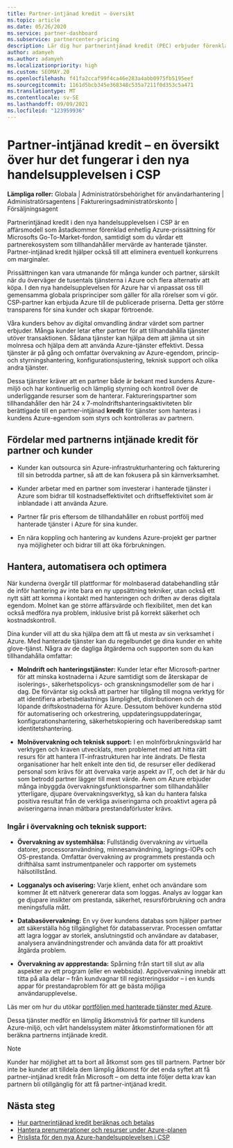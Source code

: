 ```yaml
---
title: Partner-intjänad kredit – översikt
ms.topic: article
ms.date: 05/26/2020
ms.service: partner-dashboard
ms.subservice: partnercenter-pricing
description: Lär dig hur partnerintjänad kredit (PEC) erbjuder förenklade enhetliga Azure-priser och hanterade tjänster med mervärde, samtidigt som du kan eliminera konkurrensen på marginaler.
author: adamyeh
ms.author: adamyeh
ms.localizationpriority: high
ms.custom: SEOMAY.20
ms.openlocfilehash: f41fa2ccaf99f4ca46e283a4abb0975fb5195eef
ms.sourcegitcommit: 1161d5bcb345e368348c535a7211f0d353c5a471
ms.translationtype: MT
ms.contentlocale: sv-SE
ms.lasthandoff: 09/09/2021
ms.locfileid: "123959936"
---
```

# <a name="partner-earned-credit---an-overview-of-how-it-works-in-the-new-commerce-experience-in-csp"></a>Partner-intjänad kredit – en översikt över hur det fungerar i den nya handelsupplevelsen i CSP

**Lämpliga roller:** Globala | Administratörsbehörighet för användarhantering | Administratörsagentens | Faktureringsadministratörskonto | Försäljningsagent

Partnerintjänad kredit i den nya handelsupplevelsen i CSP är en affärsmodell som åstadkommer förenklad enhetlig Azure-prissättning för Microsofts Go-To-Market-fordon, samtidigt som du vårdar ett partnerekosystem som tillhandahåller mervärde av hanterade tjänster. Partner-intjänad kredit hjälper också till att eliminera eventuell konkurrens om marginaler.

Prissättningen kan vara utmanande för många kunder och partner, särskilt när du överväger de tusentals tjänsterna i Azure och flera alternativ att köpa. I den nya handelsupplevelsen för Azure har vi anpassat oss till gemensamma globala prisprinciper som gäller för alla rörelser som vi gör. CSP-partner kan erbjuda Azure till de publicerade priserna. Detta ger större transparens för sina kunder och skapar förtroende.

Våra kunders behov av digital omvandling ändrar värdet som partner erbjuder. Många kunder letar efter partner för att tillhandahålla tjänster utöver transaktionen. Sådana tjänster kan hjälpa dem att jämna ut sin molnresa och hjälpa dem att använda Azure-tjänster effektivt. Dessa tjänster är på gång och omfattar övervakning av Azure-egendom, princip- och styrningshantering, konfigurationsjustering, teknisk support och olika andra tjänster. 

Dessa tjänster kräver att en partner både är bekant med kundens Azure-miljö och har kontinuerlig och lämplig styrning och kontroll över de underliggande resurser som de hanterar. Faktureringspartner som tillhandahåller den här 24 x 7-molndriftshanteringsaktiviteten blir berättigade till en partner-intjänad **kredit** för tjänster som hanteras i kundens Azure-egendom som styrs och kontrolleras av partnern.


## <a name="benefits-of-the-partner-earned-credit-for-partners-and-customers"></a>Fördelar med partnerns intjänade kredit för partner och kunder

- Kunder kan outsourca sin Azure-infrastrukturhantering och fakturering till sin betrodda partner, så att de kan fokusera på sin kärnverksamhet.

- Kunder arbetar med en partner som investerar i hanterade tjänster i Azure som bidrar till kostnadseffektivitet och driftseffektivitet som är inblandade i att använda Azure.

- Partner får pris eftersom de tillhandahåller en robust portfölj med hanterade tjänster i Azure för sina kunder.  

- En nära koppling och hantering av kundens Azure-projekt ger partner nya möjligheter och bidrar till att öka förbrukningen. 

## <a name="manage-automate-and-optimize"></a>Hantera, automatisera och optimera

När kunderna övergår till plattformar för molnbaserad databehandling står de inför hantering av inte bara en ny uppsättning tekniker, utan också ett nytt sätt att komma i kontakt med hanteringen och driften av deras digitala egendom. Molnet kan ge större affärsvärde och flexibilitet, men det kan också medföra nya problem, inklusive brist på korrekt säkerhet och kostnadskontroll. 

Dina kunder vill att du ska hjälpa dem att få ut mesta av sin verksamhet i Azure. Med hanterade tjänster kan du regelbundet ge dina kunder en white glove-tjänst. Några av de dagliga åtgärderna och supporten som du kan tillhandahålla omfattar:

- **Molndrift och hanteringstjänster:** Kunder letar efter Microsoft-partner för att minska kostnaderna i Azure samtidigt som de återskapar de isolerings-, säkerhetspolicys- och granskningsmodeller som de har i dag. De förväntar sig också att partner har tillgång till mogna verktyg för att identifiera arbetsbelastnings lämplighet, distributionen och de löpande driftskostnaderna för Azure. Dessutom behöver kunderna stöd för automatisering och orkestrering, uppdateringsuppdateringar, konfigurationshantering, säkerhetskopiering och haveriberedskap samt identitetshantering. 

- **Molnövervakning och teknisk support:** I en molnförbrukningsvärld har verktygen och kraven utvecklats, men problemet med att hitta rätt resurs för att hantera IT-infrastrukturen har inte ändrats. De flesta organisationer har helt enkelt inte den tid, de resurser eller dedikerad personal som krävs för att övervaka varje aspekt av IT, och det är här du som betrodd partner lägger till mest värde. Även om Azure erbjuder många inbyggda övervakningsfunktionspartner som tillhandahåller ytterligare, djupare övervakningsverktyg, så kan du hantera falska positiva resultat från de verkliga aviseringarna och proaktivt agera på aviseringarna innan mätbara prestandaförluster krävs. 


### <a name="included-in-monitoring-and-technical-support"></a>Ingår i övervakning och teknisk support:

- **Övervakning av systemhälsa:** Fullständig övervakning av virtuella datorer, processoranvändning, minnesanvändning, lagrings-IOPs och OS-prestanda. Omfattar övervakning av programmets prestanda och drifthälsa samt instrumentpaneler och rapporter om systemets hälsotillstånd.

- **Logganalys och avisering:** Varje klient, enhet och användare som kommer åt ett nätverk genererar data som loggas. Analys av loggar kan ge djupare insikter om prestanda, säkerhet, resursförbrukning och andra meningsfulla mått.

- **Databasövervakning:** En vy över kundens databas som hjälper partner att säkerställa hög tillgänglighet för databasservrar. Processen omfattar att lagra loggar av storlek, anslutningstid och användare av databaser, analysera användningstrender och använda data för att proaktivt åtgärda problem.

- **Övervakning av appprestanda:** Spårning från start till slut av alla aspekter av ett program (eller en webbsida). Appövervakning innebär att titta på alla delar – från kundvagnar till registreringssidor – i en kunds appar för prestandaproblem för att ge bästa möjliga användarupplevelse.

Läs mer om hur du utökar [portföljen med hanterade tjänster med Azure](https://partner.microsoft.com/campaigns/cloud-playbooks-thank-you).

Dessa tjänster medför en lämplig åtkomstnivå för partner till kundens Azure-miljö, och vårt handelssystem mäter åtkomstinformationen för att beräkna partnerns intjänade kredit.  

>[!Note]
>Kunder har möjlighet att ta bort all åtkomst som ges till partnern. Partner bör inte be kunder att tilldela dem lämplig åtkomst för det enda syftet att få partner-intjänad kredit från Microsoft – om detta inte följer detta krav kan partnern bli otillgänglig för att få partner-intjänad kredit.

## <a name="next-steps"></a>Nästa steg

- [Hur partnerintjänad kredit beräknas och betalas](partner-earned-credit-explanation.md)
- [Hantera prenumerationer och resurser under Azure-planen](azure-plan-manage.md)
- [Prislista för den nya Azure-handelsupplevelsen i CSP](azure-plan-price-list.md)